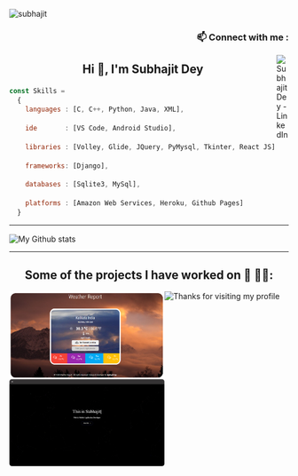 <!-- - 👋 Hi, I’m Subhajit Dey
- 👀 I’m interested in ...
- 🌱 I’m currently learning ...
- 💞️ I’m looking to collaborate on ...
- 📫 How to reach me ... -->

<!---
subhajit-98/subhajit-98 is a ✨ special ✨ repository because its `README.md` (this file) appears on your GitHub profile.
You can click the Preview link to take a look at your changes.
--->
<p align="left"> <img src="https://komarev.com/ghpvc/?username=subhajit-98" alt="subhajit" /> </p>

<h3 align="right" font-family="fangsong">📫 Connect with me :</h3>
<!-- <a href="">
  <img align="right" alt="Subhajit Dey - LinkedIn" width="22px" src="https://upload.wikimedia.org/wikipedia/commons/thumb/e/e9/Linkedin_icon.svg/256px-Linkedin_icon.svg.png"/>
</a> -->
<a href="https://www.linkedin.com/in/subhajit-dey-9905ab209/">
  <img align="right" alt="Subhajit Dey - LinkedIn" width="22px" src="https://cdn.jsdelivr.net/npm/simple-icons@3.13.0/icons/linkedin.svg"/>
</a>
<!-- <a href="https://www.facebook.com/profile.php?id=100063676179237">
  <img align="right" alt="Subhajit Deyr - Facebook" width="22px" src="https://cdn.jsdelivr.net/npm/simple-icons@v3/icons/facebook.svg"/> -->
</a>

<h2 align="center">Hi 👋, I'm Subhajit Dey</h2>

```js
const Skills = 
  {
    languages : [C, C++, Python, Java, XML],

    ide       : [VS Code, Android Studio],

    libraries : [Volley, Glide, JQuery, PyMysql, Tkinter, React JS],

    frameworks: [Django],

    databases : [Sqlite3, MySql],

    platforms : [Amazon Web Services, Heroku, Github Pages]
  }
```
---
<img alt="My Github stats" align="center" border-radius="40px" width="800px" height="200px" src="https://github-readme-stats.vercel.app/api?username=subhajit-98&count_private=true&show_icons=true&hide_border=true&theme=react" href="https://github.com/=subhajit-98"/>

---

<h2 align="center">Some of the projects I have worked on 💞️ 👨‍💻:</h2>
<a href="https://dey-subhajit.github.io/weather-forcust/" target="_blank">
  <img align="left"  alt="Subhajit - DEV" src="https://github.com/subhajit-98/subhajit-98/blob/main/ProjectImage_1.png" width="280px">
</a>
<a href="http://www.techninetyeight.com/" target="_blank">
  <img align="left"  alt="Subhajit - DEV" src="https://github.com/subhajit-98/subhajit-98/blob/main/my_portfolio_home_page.png" width="280px">
</a>

<img height="120" alt="Thanks for visiting my profile" width="100%" src="https://github.com/dibyendu415/dibyendu415/blob/master/marquee.svg" />
